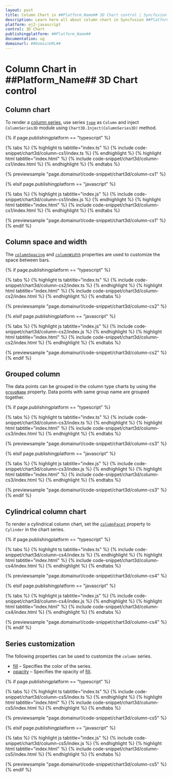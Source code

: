 ```yaml
---
layout: post
title: Column Chart in ##Platform_Name## 3D Chart control | Syncfusion
description: Learn here all about column chart in Syncfusion ##Platform_Name## 3D Chart control of Syncfusion Essential JS 2 and more.
platform: ej2-javascript
control: 3D Chart 
publishingplatform: ##Platform_Name##
documentation: ug
domainurl: ##DomainURL##
---
```

# Column Chart in ##Platform_Name## 3D Chart control

## Column chart

To render a [column series](https://www.syncfusion.com/javascript-ui-controls/js-charts/chart-types/column-chart), use series [`type`](../../api/chart3d/series3DModel/#type) as `Column` and inject `ColumnSeries3D` module using `Chart3D.Inject(ColumnSeries3D)` method.

{% if page.publishingplatform == "typescript" %}

{% tabs %}
{% highlight ts tabtitle="index.ts" %}
{% include code-snippet/chart3d/column-cs1/index.ts %}
{% endhighlight %}
{% highlight html tabtitle="index.html" %}
{% include code-snippet/chart3d/column-cs1/index.html %}
{% endhighlight %}
{% endtabs %}
        
{% previewsample "page.domainurl/code-snippet/chart3d/column-cs1" %}

{% elsif page.publishingplatform == "javascript" %}

{% tabs %}
{% highlight js tabtitle="index.js" %}
{% include code-snippet/chart3d/column-cs1/index.js %}
{% endhighlight %}
{% highlight html tabtitle="index.html" %}
{% include code-snippet/chart3d/column-cs1/index.html %}
{% endhighlight %}
{% endtabs %}

{% previewsample "page.domainurl/code-snippet/chart3d/column-cs1" %}
{% endif %}

## Column space and width

The [`columnSpacing`](../../api/chart3d/series3DModel/#columnspacing) and [`columnWidth`](../../api/chart3d/series3DModel/#columnwidth) properties are used to customize the space between bars.

{% if page.publishingplatform == "typescript" %}

{% tabs %}
{% highlight ts tabtitle="index.ts" %}
{% include code-snippet/chart3d/column-cs2/index.ts %}
{% endhighlight %}
{% highlight html tabtitle="index.html" %}
{% include code-snippet/chart3d/column-cs2/index.html %}
{% endhighlight %}
{% endtabs %}
        
{% previewsample "page.domainurl/code-snippet/chart3d/column-cs2" %}

{% elsif page.publishingplatform == "javascript" %}

{% tabs %}
{% highlight js tabtitle="index.js" %}
{% include code-snippet/chart3d/column-cs2/index.js %}
{% endhighlight %}
{% highlight html tabtitle="index.html" %}
{% include code-snippet/chart3d/column-cs2/index.html %}
{% endhighlight %}
{% endtabs %}

{% previewsample "page.domainurl/code-snippet/chart3d/column-cs2" %}
{% endif %}

## Grouped column

The data points can be grouped in the column type charts by using the [`groupName`](../../api/chart3d/series3DModel/#groupname) property. Data points with same group name are grouped together.

{% if page.publishingplatform == "typescript" %}

{% tabs %}
{% highlight ts tabtitle="index.ts" %}
{% include code-snippet/chart3d/column-cs3/index.ts %}
{% endhighlight %}
{% highlight html tabtitle="index.html" %}
{% include code-snippet/chart3d/column-cs3/index.html %}
{% endhighlight %}
{% endtabs %}
        
{% previewsample "page.domainurl/code-snippet/chart3d/column-cs3" %}

{% elsif page.publishingplatform == "javascript" %}

{% tabs %}
{% highlight js tabtitle="index.js" %}
{% include code-snippet/chart3d/column-cs3/index.js %}
{% endhighlight %}
{% highlight html tabtitle="index.html" %}
{% include code-snippet/chart3d/column-cs3/index.html %}
{% endhighlight %}
{% endtabs %}

{% previewsample "page.domainurl/code-snippet/chart3d/column-cs3" %}
{% endif %}

## Cylindrical column chart

To render a cylindrical column chart, set the [`columnFacet`](../../api/chart3d/series3DModel/#columnfacet) property to `Cylinder` in the chart series.

{% if page.publishingplatform == "typescript" %}

{% tabs %}
{% highlight ts tabtitle="index.ts" %}
{% include code-snippet/chart3d/column-cs4/index.ts %}
{% endhighlight %}
{% highlight html tabtitle="index.html" %}
{% include code-snippet/chart3d/column-cs4/index.html %}
{% endhighlight %}
{% endtabs %}
        
{% previewsample "page.domainurl/code-snippet/chart3d/column-cs4" %}

{% elsif page.publishingplatform == "javascript" %}

{% tabs %}
{% highlight js tabtitle="index.js" %}
{% include code-snippet/chart3d/column-cs4/index.js %}
{% endhighlight %}
{% highlight html tabtitle="index.html" %}
{% include code-snippet/chart3d/column-cs4/index.html %}
{% endhighlight %}
{% endtabs %}

{% previewsample "page.domainurl/code-snippet/chart3d/column-cs4" %}
{% endif %}

## Series customization

The following properties can be used to customize the `column` series.

* [fill](../../api/chart3d/series3DModel/#fill) – Specifies the color of the series.
* [opacity](../../api/chart3d/series3DModel/#opacity) – Specifies the opacity of [fill](../../api/chart3d/series3DModel/#fill).

{% if page.publishingplatform == "typescript" %}

{% tabs %}
{% highlight ts tabtitle="index.ts" %}
{% include code-snippet/chart3d/column-cs5/index.ts %}
{% endhighlight %}
{% highlight html tabtitle="index.html" %}
{% include code-snippet/chart3d/column-cs5/index.html %}
{% endhighlight %}
{% endtabs %}
        
{% previewsample "page.domainurl/code-snippet/chart3d/column-cs5" %}

{% elsif page.publishingplatform == "javascript" %}

{% tabs %}
{% highlight js tabtitle="index.js" %}
{% include code-snippet/chart3d/column-cs5/index.js %}
{% endhighlight %}
{% highlight html tabtitle="index.html" %}
{% include code-snippet/chart3d/column-cs5/index.html %}
{% endhighlight %}
{% endtabs %}

{% previewsample "page.domainurl/code-snippet/chart3d/column-cs5" %}
{% endif %}
